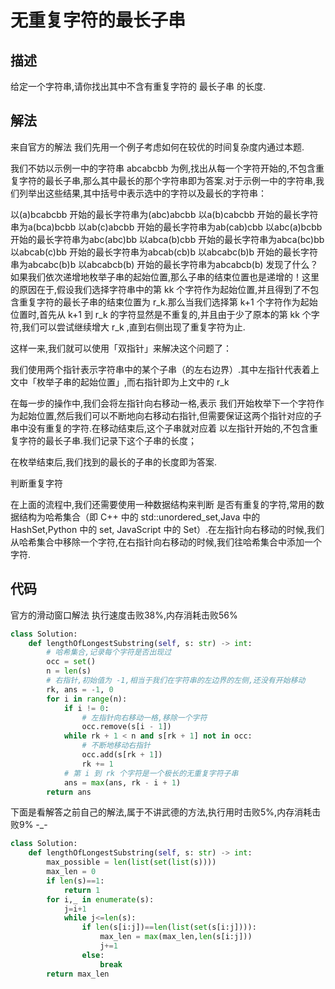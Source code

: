 # 无重复字符的最长子串
## 描述
给定一个字符串,请你找出其中不含有重复字符的 最长子串 的长度.

## 解法
来自官方的解法
我们先用一个例子考虑如何在较优的时间复杂度内通过本题.

我们不妨以示例一中的字符串 abcabcbb 为例,找出从每一个字符开始的,不包含重复字符的最长子串,那么其中最长的那个字符串即为答案.对于示例一中的字符串,我们列举出这些结果,其中括号中表示选中的字符以及最长的字符串：

以(a)bcabcbb 开始的最长字符串为(abc)abcbb
以a(b)cabcbb 开始的最长字符串为a(bca)bcbb
以ab(c)abcbb 开始的最长字符串为ab(cab)cbb
以abc(a)bcbb 开始的最长字符串为abc(abc)bb
以abca(b)cbb 开始的最长字符串为abca(bc)bb
以abcab(c)bb 开始的最长字符串为abcab(cb)b
以abcabc(b)b 开始的最长字符串为abcabc(b)b
以abcabcb(b) 开始的最长字符串为abcabcb(b)
发现了什么？如果我们依次递增地枚举子串的起始位置,那么子串的结束位置也是递增的！这里的原因在于,假设我们选择字符串中的第 kk 个字符作为起始位置,并且得到了不包含重复字符的最长子串的结束位置为 r_k.那么当我们选择第 k+1 个字符作为起始位置时,首先从 k+1 到 r_k 的字符显然是不重复的,并且由于少了原本的第 kk 个字符,我们可以尝试继续增大 r_k
 ,直到右侧出现了重复字符为止.

这样一来,我们就可以使用「双指针」来解决这个问题了：

我们使用两个指针表示字符串中的某个子串（的左右边界）.其中左指针代表着上文中「枚举子串的起始位置」,而右指针即为上文中的 r_k

在每一步的操作中,我们会将左指针向右移动一格,表示 我们开始枚举下一个字符作为起始位置,然后我们可以不断地向右移动右指针,但需要保证这两个指针对应的子串中没有重复的字符.在移动结束后,这个子串就对应着 以左指针开始的,不包含重复字符的最长子串.我们记录下这个子串的长度；

在枚举结束后,我们找到的最长的子串的长度即为答案.

判断重复字符

在上面的流程中,我们还需要使用一种数据结构来判断 是否有重复的字符,常用的数据结构为哈希集合（即 C++ 中的 std::unordered_set,Java 中的 HashSet,Python 中的 set, JavaScript 中的 Set）.在左指针向右移动的时候,我们从哈希集合中移除一个字符,在右指针向右移动的时候,我们往哈希集合中添加一个字符.


## 代码
官方的滑动窗口解法
执行速度击败38%,内存消耗击败56%

```python
class Solution:
    def lengthOfLongestSubstring(self, s: str) -> int:
        # 哈希集合,记录每个字符是否出现过
        occ = set()
        n = len(s)
        # 右指针,初始值为 -1,相当于我们在字符串的左边界的左侧,还没有开始移动
        rk, ans = -1, 0
        for i in range(n):
            if i != 0:
                # 左指针向右移动一格,移除一个字符
                occ.remove(s[i - 1])
            while rk + 1 < n and s[rk + 1] not in occ:
                # 不断地移动右指针
                occ.add(s[rk + 1])
                rk += 1
            # 第 i 到 rk 个字符是一个极长的无重复字符子串
            ans = max(ans, rk - i + 1)
        return ans
```


下面是看解答之前自己的解法,属于不讲武德的方法,执行用时击败5%,内存消耗击败9% -_-

```python
class Solution:
    def lengthOfLongestSubstring(self, s: str) -> int:
        max_possible = len(list(set(list(s))))
        max_len = 0
        if len(s)==1:
            return 1
        for i,_ in enumerate(s):
            j=i+1
            while j<=len(s):
                if len(s[i:j])==len(list(set(s[i:j]))):
                    max_len = max(max_len,len(s[i:j]))
                    j+=1
                else:
                    break
        return max_len
```
